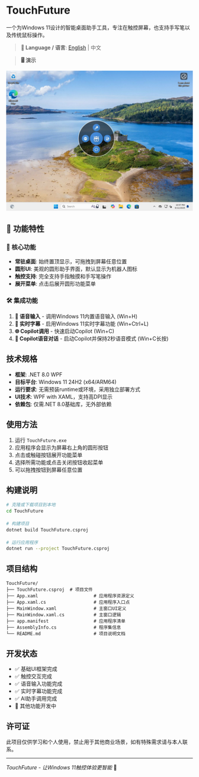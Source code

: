 # TouchFuture

一个为Windows 11设计的智能桌面助手工具，专注在触控屏幕，也支持手写笔以及传统鼠标操作。

> **📖 Language / 语言**: [English](README_EN.md) | 中文

> **🖥️ 演示**

![Demo-TouchFuture](Demo-TouchFuture.jpg)

## 🚀 功能特性

### 🎯 核心功能
- **常驻桌面**: 始终置顶显示，可拖拽到屏幕任意位置
- **圆形UI**: 美观的圆形助手界面，默认显示为机器人图标
- **触控支持**: 完全支持手指触摸和手写笔操作
- **展开菜单**: 点击后展开圆形功能菜单

### 🛠️ 集成功能
1. **🎤 语音输入** - 调用Windows 11内置语音输入 (Win+H)
2. **📝 实时字幕** - 启用Windows 11实时字幕功能 (Win+Ctrl+L)  
3. **🌐 Copilot调用** - 快速启动Copilot (Win+C)
4. **💬 Copilot语音对话** - 启动Copilot并保持2秒语音模式 (Win+C长按)

## 技术规格

- **框架**: .NET 8.0 WPF
- **目标平台**: Windows 11 24H2 (x64/ARM64)
- **运行要求**: 无需预装runtime或环境，采用独立部署方式
- **UI技术**: WPF with XAML，支持高DPI显示
- **依赖包**: 仅需.NET 8.0基础库，无外部依赖

## 使用方法

1. 运行 `TouchFuture.exe`
2. 应用程序会显示为屏幕右上角的圆形按钮
3. 点击或触碰按钮展开功能菜单
4. 选择所需功能或点击关闭按钮收起菜单
5. 可以拖拽按钮到屏幕任意位置

## 构建说明

```bash
# 克隆或下载项目到本地
cd TouchFuture

# 构建项目
dotnet build TouchFuture.csproj

# 运行应用程序
dotnet run --project TouchFuture.csproj
```

## 项目结构

```
TouchFuture/
├── TouchFuture.csproj  # 项目文件
├── App.xaml                     # 应用程序资源定义
├── App.xaml.cs                  # 应用程序入口点
├── MainWindow.xaml              # 主窗口UI定义
├── MainWindow.xaml.cs           # 主窗口逻辑
├── app.manifest                 # 应用程序清单
├── AssemblyInfo.cs              # 程序集信息
└── README.md                    # 项目说明文档
```

## 开发状态

- ✅ 基础UI框架完成
- ✅ 触控交互完成
- ✅ 语音输入功能完成
- ✅ 实时字幕功能完成
- ✅ AI助手调用完成
- 🔄 其他功能开发中

## 许可证

此项目仅供学习和个人使用，禁止用于其他商业场景，如有特殊需求请与本人联系。

---

*TouchFuture - 让Windows 11触控体验更智能* 🚀

